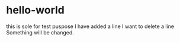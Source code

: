 # hello-world
this is sole for test puspose
I have added a line
I want to delete a line
Something will be changed.
